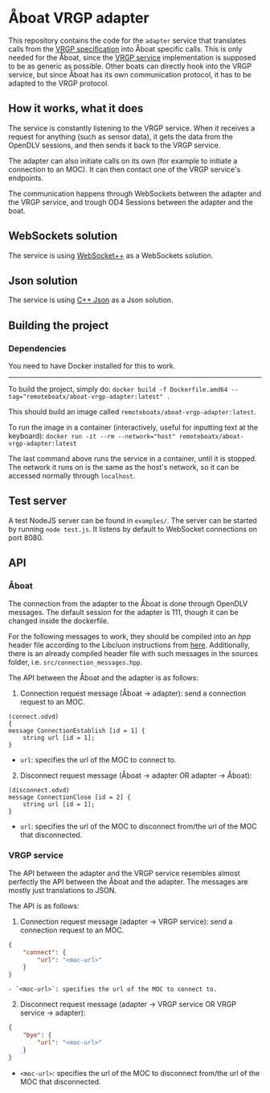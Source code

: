 # Åboat VRGP adapter

This repository contains the code for the `adapter` service that translates
calls from the [VRGP specification](https://github.com/aboamare/vrgp-specifications) into Åboat specific calls. This is only
needed for the Åboat, since the [VRGP service](https://github.com/RemoteBoatX/vrgp-service) implementation is supposed to be
as generic as possible. Other boats can directly hook into the VRGP service,
but since Åboat has its own communication protocol, it has to be adapted to
the VRGP protocol.

## How it works, what it does

The service is constantly listening to the VRGP service. When it receives a
request for anything (such as sensor data), it gets the data from the OpenDLV
sessions, and then sends it back to the VRGP service.

The adapter can also initiate calls on its own (for example to initiate a
connection to an MOC). It can then contact one of the VRGP service's endpoints.

The communication happens through WebSockets between the adapter and the VRGP
service, and trough OD4 Sessions between the adapter and the boat.

## WebSockets solution

The service is using [WebSocket++](https://github.com/zaphoyd/websocketpp) as a WebSockets solution.

## Json solution

The service is using [C++ Json](https://github.com/nlohmann/json) as a Json solution.

## Building the project

### Dependencies

You need to have Docker installed for this to work.

---

To build the project, simply do:
`docker build -f Dockerfile.amd64 --tag="remoteboatx/aboat-vrgp-adapter:latest" .`

This should build an image called `remoteboatx/aboat-vrgp-adapter:latest`.

To run the image in a container (interactively, useful for inputting text at
the keyboard):
`docker run -it --rm --network="host" remoteboatx/aboat-vrgp-adapter:latest`

The last command above runs the service in a container, until it is stopped. The
network it runs on is the same as the host's network, so it can be accessed
normally through `localhost`.

## Test server

A test NodeJS server can be found in `examples/`. The server can be started by
running `node test.js`. It listens by default to WebSocket connections on port
8080.

## API

### Åboat

The connection from the adapter to the Åboat is done through OpenDLV messages.
The default session for the adapter is 111, though it can be changed inside the
dockerfile.

For the following messages to work, they should be compiled into an _hpp_ header
file according to the Libcluon instructions from [here](https://wandbox.org/permlink/3S1bSOaLakXfdWWZ). Additionally, there
is an already compiled header file with such messages in the sources folder,
i.e. `src/connection_messages.hpp`.

The API between the Åboat and the adapter is as follows:

1) Connection request message (Åboat -> adapter): send a connection request to an MOC.

```
(connect.odvd)
{
message ConnectionEstablish [id = 1] {
    string url [id = 1];
}
```
  - `url`: specifies the url of the MOC to connect to.

2) Disconnect request message (Åboat -> adapter OR adapter -> Åboat): 

```
(disconnect.odvd)
message ConnectionClose [id = 2] {
    string url [id = 1];
}
```
  - `url`: specifies the url of the MOC to disconnect from/the url of the MOC that
    disconnected.


### VRGP service

The API between the adapter and the VRGP service resembles almost perfectly the
API between the Åboat and the adapter. The messages are mostly just translations
to JSON.

The API is as follows:

1) Connection request message (adapter -> VRGP service): send a connection request to an MOC.

```json
{
    "connect": {
        "url": "<moc-url>"
    }
}
```
    - `<moc-url>`: specifies the url of the MOC to connect to.

2) Disconnect request message (adapter -> VRGP service OR VRGP service ->
adapter): 

```json
{
    "bye": {
        "url": "<moc-url>"
    }
}
```
  - `<moc-url>`: specifies the url of the MOC to disconnect from/the url of the MOC that
    disconnected.
